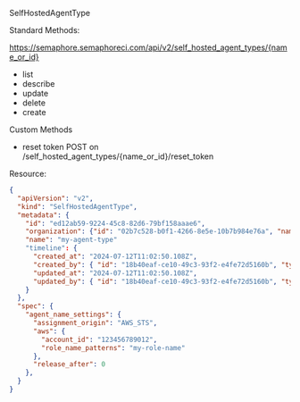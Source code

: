 SelfHostedAgentType

Standard Methods:

https://semaphore.semaphoreci.com/api/v2/self_hosted_agent_types/{name_or_id}

- list
- describe
- update
- delete
- create

Custom Methods

- reset token POST on /self_hosted_agent_types/{name_or_id}/reset_token

Resource:

```json
{
  "apiVersion": "v2",
  "kind": "SelfHostedAgentType",
  "metadata": {
    "id": "ed12ab59-9224-45c8-82d6-79bf158aaae6",
    "organization": {"id": "02b7c528-b0f1-4266-8e5e-10b7b984e76a", "name": "Organization1"},
    "name": "my-agent-type"
    "timeline": {
      "created_at": "2024-07-12T11:02:50.108Z",
      "created_by": { "id": "18b40eaf-ce10-49c3-93f2-e4fe72d5160b", "type": "USER" },
      "updated_at": "2024-07-12T11:02:50.108Z",
      "updated_by": { "id": "18b40eaf-ce10-49c3-93f2-e4fe72d5160b", "type": "USER" },
    }
  },
  "spec": {
    "agent_name_settings": {
      "assignment_origin": "AWS_STS",
      "aws": {
        "account_id": "123456789012",
        "role_name_patterns": "my-role-name"
      },
      "release_after": 0
    },
  }
}
```

